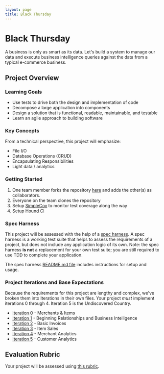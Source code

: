 ```yaml
---
layout: page
title: Black Thursday
---
```


Black Thursday
===============

A business is only as smart as its data. Let's build a system to manage our data and execute business intelligence queries against the data from a typical e-commerce business.

Project Overview
-----------------

### Learning Goals

*   Use tests to drive both the design and implementation of code
*   Decompose a large application into components
*   Design a solution that is functional, readable, maintainable, and testable
*   Learn an agile approach to building software

### Key Concepts

From a technical perspective, this project will emphasize:

*   File I/O
*   Database Operations (CRUD)
*   Encapsulating Responsibilities
*   Light data / analytics

### Getting Started

1.  One team member forks the repository [here](https://github.com/turingschool-examples/black_thursday) and adds the other(s) as collaborators.
1.  Everyone on the team clones the repository
1.  Setup [SimpleCov](https://github.com/colszowka/simplecov) to monitor test coverage along the way
1.  Setup [Hound CI](https://houndci.com/)


### Spec Harness

This project will be assessed with the help of a [spec harness](https://github.com/turingschool/black_thursday_spec_harness).
A spec harness is a working test suite that helps to assess the requirements of a project, but does not include any application logic of its own. Note: the spec harness **is not** a replacement for your own test suite; you are still required to use TDD to complete your application.

The spec harness [README.md file](https://github.com/turingschool/black_thursday_spec_harness) includes instructions for setup and usage.

### Project Iterations and Base Expectations

Because the requirements for this project are lengthy and complex, we've broken them into Iterations in their own files. Your project *must* implement iterations 0 through 4. Iteration 5 is the Undiscovered Country.

*   [Iteration 0](./iteration_0) - Merchants & Items
*   [Iteration 1](./iteration_1) - Beginning Relationships and Business Intelligence
*   [Iteration 2](./iteration_2) - Basic Invoices
*   [Iteration 3](./iteration_3) - Item Sales
*   [Iteration 4](./iteration_4) - Merchant Analytics
*   [Iteration 5](./iteration_5) - Customer Analytics


## Evaluation Rubric

Your project will be assessed using [this rubric](./rubric).
